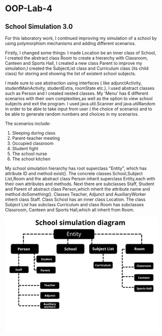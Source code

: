 # OOP-Lab-4

## School Simulation 3.0

For this laboratory work, I continued improving my simulation of a school by using polymorphism mechanisms and adding different scenarios. 

Firstly, I changed some things: I made Location be an inner class of School, I created the abstract class Room to create a hierarchy with Classroom, Canteen and Sports Hall, I created a new class Parent to improve my simulation,I created the SubjectList class and Curriculum class (its child class) for storing and showing the list of existent school subjects. 

I made sure to use abstraction using interfaces ( like adjunctActivity, studentMainActivity, studentExtra, roomState etc.), I used abstract classes such as Person and I created nested classes. My 'Menu' has 6 different scenarios with their own complexities,as well as the option to view school subjects and exit the program. I used java.util.Scanner and java.utilRandom in order to be able to take input from user ( the choice of scenario) and to be able to generate random numbers and choices in my scenarios.

The scenarios include:
   1. Sleeping during class
   2. Parent-teacher meeting
   3. Occupied classroom
   4. Student fight
   5. The school nurse
   6. The school kitchen

My school simulation hierarchy has root superclass "Entity", which has attribute ID and method exist(). The concrete classes School,Subject List,Room and the abstract class Person inherit superclass Entity,each with their own attributes and methods. Next there are subclasses Staff, Student and Parent of abstract class Person,which inherit the attribute name and method doSomething(). Classes Teacher, Adjunct and AuxiliaryWorker inherit class Staff. Class School has an inner class Location. The class Subject List has subclass Curriculum and class Room has subclasses Classroom, Canteen and Sports Hall,which all inherit from Room.

![alt text](https://github.com/buffaloss/OOP-Lab-4/blob/main/Lab4%20Diagram.png?raw=true)
